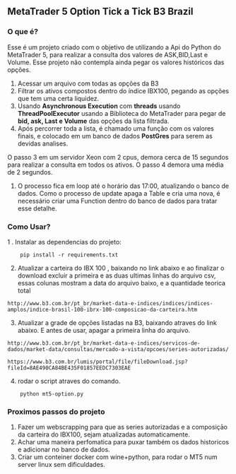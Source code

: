 ## MetaTrader 5 Option Tick a Tick B3 Brazil

### O que é?

Esse é um projeto criado com o objetivo de utilizando a Api do Python do MetaTrader 5, para realizar a consulta dos valores de ASK,BID,Last e Volume. 
Esse projeto não contempla ainda pegar os valores históricos das opções.

1. Acessar um arquivo com todas as opções da B3
2. Filtrar os ativos compostos dentro do índice IBX100, pegando as opções que tem uma certa liquidez.
3. Usando **Asynchronous Execution** com **threads** usando **ThreadPoolExecutor** usando a Biblioteca do MetaTrader para pegar de **bid, ask, Last e Volume** das opções da lista filtrada.
4. Após percorrer toda a lista, é chamado uma função com os valores finais, e colocado em um banco de dados **PostGres** para serem as devidas analises.

O passo 3 em um servidor Xeon com 2 cpus, demora cerca de 15 segundos para realizar a consulta em todos os ativos. O passo 4 demora uma média de 2 segundos.

1. O processo fica em loop até o horário das 17:00, atualizando o banco de dados. Como o processo de update apaga a Table e cria uma nova, é necessário criar uma Function dentro do banco de dados para tratar esse detalhe.

### Como Usar?
1 . Instalar as dependencias do projeto:

```
    pip install -r requirements.txt
```
2. Atualizar a carteira do IBX 100 , baixando no link abaixo e ao finalizar o download excluir a primeira e as duas ultimas linhas do arquivo csv, essas colunas mostram a data do arquivo baixo, e  a quantidade teorica total
```
http://www.b3.com.br/pt_br/market-data-e-indices/indices/indices-amplos/indice-brasil-100-ibrx-100-composicao-da-carteira.htm
```
3. Atualizar a grade de opções listadas na B3, baixando atraves do link abaixo. E antes de usar, apagar a primeira linha do arquivo.
```
http://www.b3.com.br/pt_br/market-data-e-indices/servicos-de-dados/market-data/consultas/mercado-a-vista/opcoes/series-autorizadas/

https://www.b3.com.br/lumis/portal/file/fileDownload.jsp?fileId=8AE490CA84BE435F01857EEDC7303EAE

```
4. rodar o script atraves do comando.
```
    python mt5-option.py
```

### Proximos passos do projeto

1. Fazer um webscrapping para que as series autorizadas e a composiçāo da carteira do IBX100, sejam atualizadas automaticamente.
2. Achar uma maneira perfomatica para puxar também os dados historicos e adicionar no banco de dados.
3. Criar um conteiner docker com wine+python, para rodar o MT5 num server linux sem dificuldades.
